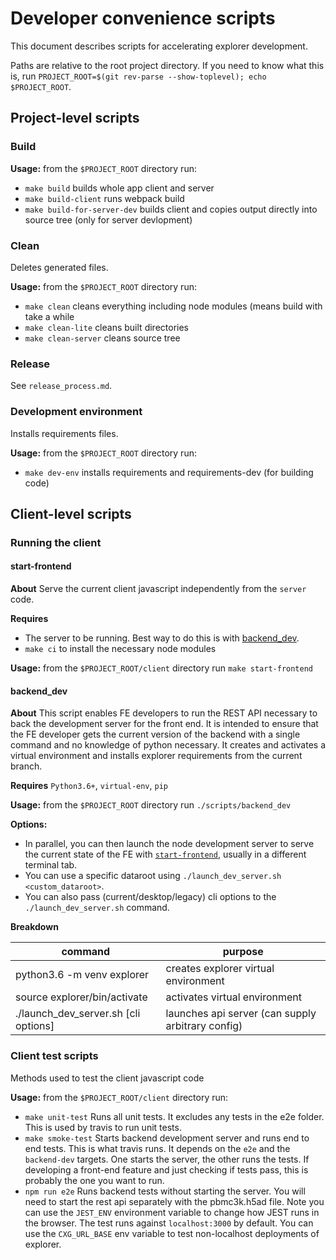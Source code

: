 # Developer convenience scripts

This document describes scripts for accelerating explorer development.

Paths are relative to the root project directory. If you need to know what
this is, run `PROJECT_ROOT=$(git rev-parse --show-toplevel); echo
$PROJECT_ROOT`.

## Project-level scripts

### Build

**Usage:** from the `$PROJECT_ROOT` directory run:
* `make build` builds whole app client and server
* `make build-client` runs webpack build
* `make build-for-server-dev` builds client and copies output directly into
  source tree (only for server devlopment)

### Clean

Deletes generated files.

**Usage:** from the `$PROJECT_ROOT` directory run:
* `make clean` cleans everything including node modules (means build with take
  a while
* `make clean-lite` cleans built directories
* `make clean-server` cleans source tree

### Release

See `release_process.md`.

### Development environment

Installs requirements files.

**Usage:** from the `$PROJECT_ROOT` directory run:
* `make dev-env` installs requirements and requirements-dev (for building code)

## Client-level scripts

### Running the client

#### start-frontend

**About** Serve the current client javascript independently from the `server` code.

**Requires**
* The server to be running. Best way to do this is with [backend_dev](#backend_dev).
* `make ci` to install the necessary node modules

**Usage:** from the `$PROJECT_ROOT/client` directory run `make start-frontend`

#### backend_dev

**About** This script enables FE developers to run the REST API necessary to
back the development server for the front end. It is intended to ensure that
the FE developer gets the current version of the backend with a single command
and no knowledge of python necessary. It creates and activates a virtual
environment and installs explorer requirements from the current branch.

**Requires** `Python3.6+`, `virtual-env`, `pip`

**Usage:** from the `$PROJECT_ROOT` directory run `./scripts/backend_dev`

**Options:**
* In parallel, you can then launch the node development server to serve the
  current state of the FE with [`start-frontend`](#start-frontend), usually in
  a different terminal tab.
* You can use a specific dataroot using `./launch_dev_server.sh <custom_dataroot>`.
* You can also pass (current/desktop/legacy) cli options to the `./launch_dev_server.sh` command.

**Breakdown**

| command                                  | purpose                                                     |
| ---------------------------------------- | ----------------------------------------------------------- |
| python3.6 -m venv explorer               | creates explorer virtual environment                        |
| source explorer/bin/activate             | activates virtual environment                               |
| ./launch_dev_server.sh [cli options]     | launches api server (can supply arbitrary config)           |

### Client test scripts

Methods used to test the client javascript code

**Usage:** from the `$PROJECT_ROOT/client` directory run:
* `make unit-test` Runs all unit tests. It excludes any tests in the e2e
  folder. This is used by travis to run unit tests.
* `make smoke-test` Starts backend development server and runs end to end
  tests. This is what travis runs. It depends on the `e2e` and the
  `backend-dev` targets. One starts the server, the other runs the tests. If
  developing a front-end feature and just checking if tests pass, this is
  probably the one you want to run.
* `npm run e2e` Runs backend tests without starting the server. You will need to
  start the rest api separately with the pbmc3k.h5ad file. Note you can use
  the `JEST_ENV` environment variable to change how JEST runs in the browser.
  The test runs against `localhost:3000` by default. You can use the
  `CXG_URL_BASE` env variable to test non-localhost deployments of explorer.
